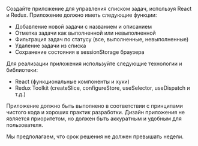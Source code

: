 Создайте приложение для управления списком задач, используя React и Redux. Приложение должно иметь следующие функции:
- Добавление новой задачи с названием и описанием
- Отметка задачи как выполненной или невыполненной
- Фильтрация задач по статусу (все, выполненные, невыполненные)
- Удаление задачи из списка
- Сохранение состояния в sessionStorage браузера

Для реализации приложения используйте следующие технологии и библиотеки:

- React (функциональные компоненты и хуки)
- Redux Toolkit (createSlice, configureStore, useSelector, useDispatch и т.д.)

Приложение должно быть выполнено в соответствии с принципами чистого кода и хороших практик разработки. Дизайн приложения не является приоритетом, но должен быть аккуратным и удобным для пользователя.

Мы предполагаем, что срок решения не должен превышать недели.